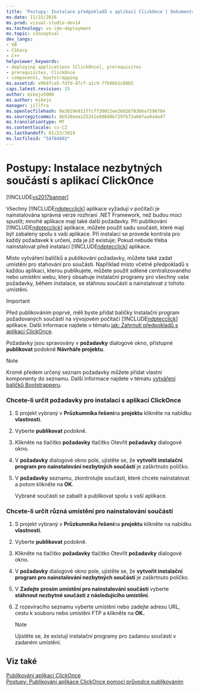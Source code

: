 ```yaml
---
title: 'Postupy: Instalace předpokladů s aplikací ClickOnce | Dokumentace Microsoftu'
ms.date: 11/15/2016
ms.prod: visual-studio-dev14
ms.technology: vs-ide-deployment
ms.topic: conceptual
dev_langs:
- VB
- CSharp
- C++
helpviewer_keywords:
- deploying applications [ClickOnce], prerequisites
- prerequisites, ClickOnce
- components, bootstrapping
ms.assetid: e964fca5-fdfd-47cf-a1c9-7fb96b1c88b5
caps.latest.revision: 15
author: mikejo5000
ms.author: mikejo
manager: jillfra
ms.openlocfilehash: 0a3619e911ffcf730012ee26d26783b6a7596704
ms.sourcegitcommit: 8b538eea125241e9d6d8b7297b72a66faa9a4a47
ms.translationtype: MT
ms.contentlocale: cs-CZ
ms.lasthandoff: 01/23/2019
ms.locfileid: "54784892"
---
```

# <a name="how-to-install-prerequisites-with-a-clickonce-application"></a>Postupy: Instalace nezbytných součástí s aplikací ClickOnce
[!INCLUDE[vs2017banner](../includes/vs2017banner.md)]

Všechny [!INCLUDE[ndptecclick](../includes/ndptecclick-md.md)] aplikace vyžadují v počítači je nainstalována správná verze rozhraní .NET Framework, než budou moci spustit; mnohé aplikace mají také další požadavky. Při publikování [!INCLUDE[ndptecclick](../includes/ndptecclick-md.md)] aplikace, můžete použít sadu součásti, které mají být zabaleny spolu s vaší aplikace. Při instalaci se provede kontrola pro každý požadavek k určení, zda je již existuje; Pokud nebude třeba nainstalovat před instalací [!INCLUDE[ndptecclick](../includes/ndptecclick-md.md)] aplikace.  
  
 Místo vytváření balíčků a publikování požadavky, můžete také zadat umístění pro stahování pro součásti. Například místo včetně předpokladů s každou aplikaci, kterou publikujete, můžete použít sdílené centralizovaného nebo umístění webu, který obsahuje instalační programy pro všechny vaše požadavky, během instalace, se stáhnou součásti a nainstalovat z tohoto umístění.  
  
> [!IMPORTANT]
>  Před publikováním poprvé, měli byste přidat balíčky Instalační program požadovaných součástí na vývojovém počítači [!INCLUDE[ndptecclick](../includes/ndptecclick-md.md)] aplikace. Další informace najdete v tématu [jak: Zahrnutí předpokladů s aplikací ClickOnce](../deployment/how-to-include-prerequisites-with-a-clickonce-application.md).  
  
 Požadavky jsou spravovány v **požadavky** dialogové okno, přístupné **publikovat** podokně **Návrháře projektu**.  
  
> [!NOTE]
>  Kromě předem určený seznam požadavky můžete přidat vlastní komponenty do seznamu. Další informace najdete v tématu [vytváření balíčků Bootstrapperu](../deployment/creating-bootstrapper-packages.md).  
  
### <a name="to-specify-prerequisites-to-install-with-a-clickonce-application"></a>Chcete-li určit požadavky pro instalaci s aplikací ClickOnce  
  
1.  S projekt vybraný v **Průzkumníka řešení**na **projektu** klikněte na nabídku **vlastnosti**.  
  
2.  Vyberte **publikovat** podokně.  
  
3.  Klikněte na tlačítko **požadavky** tlačítko Otevřít **požadavky** dialogové okno.  
  
4.  V **požadavky** dialogové okno pole, ujistěte se, že **vytvořit instalační program pro nainstalování nezbytných součástí** je zaškrtnuto políčko.  
  
5.  V **požadavky** seznamu, zkontrolujte součásti, které chcete nainstalovat a potom klikněte na **OK**.  
  
     Vybrané součásti se zabalit a publikovat spolu s vaší aplikace.  
  
### <a name="to-specify-a-different-download-location-for-prerequisites"></a>Chcete-li určit různá umístění pro nainstalování součástí  
  
1.  S projekt vybraný v **Průzkumníka řešení**na **projektu** klikněte na nabídku **vlastnosti**.  
  
2.  Vyberte **publikovat** podokně.  
  
3.  Klikněte na tlačítko **požadavky** tlačítko Otevřít **požadavky** dialogové okno.  
  
4.  V **požadavky** dialogové okno pole, ujistěte se, že **vytvořit instalační program pro nainstalování nezbytných součástí** je zaškrtnuto políčko.  
  
5.  V **Zadejte prosím umístění pro nainstalování součástí** vyberte **stáhnout nezbytné součásti z následujícího umístění**.  
  
6.  Z rozevíracího seznamu vyberte umístění nebo zadejte adresu URL, cestu k souboru nebo umístění FTP a klikněte na **OK.**  
  
    > [!NOTE]
    >  Ujistěte se, že existují instalační programy pro zadanou součástí v zadaném umístění.  
  
## <a name="see-also"></a>Viz také  
 [Publikování aplikací ClickOnce](../deployment/publishing-clickonce-applications.md)   
 [Postupy: Publikování aplikace ClickOnce pomocí průvodce publikováním](../deployment/how-to-publish-a-clickonce-application-using-the-publish-wizard.md)
